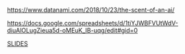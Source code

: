 https://www.datanami.com/2018/10/23/the-scent-of-an-ai/

https://docs.google.com/spreadsheets/d/1tiYJWBFVUtWdV-diuAlOLugZieua5d-oMEuK_IB-uqg/edit#gid=0

[SLIDES](https://docs.google.com/presentation/d/1Y_u9HUnyQb68Qx0dnxa5CdRGaZeplBIj0EQOofEn-eM/edit#slide=id.g4ef9559b4f_1_35)